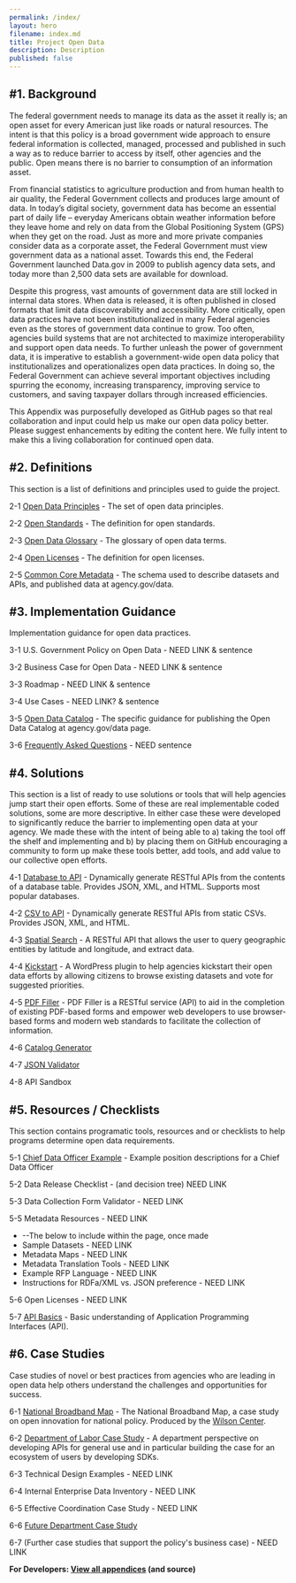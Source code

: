 ```yaml
---
permalink: /index/
layout: hero
filename: index.md
title: Project Open Data
description: Description
published: false
---
```


#1. Background
-------------
The federal government needs to  manage its data as the asset it really is; an open asset for every American just like roads or natural resources. The intent is that this policy is a broad government wide approach to ensure federal information is collected, managed, processed and published in such a way as to reduce barrier to access by itself, other agencies and the public.  Open means there is no barrier to consumption of an information asset.  

From financial statistics to agriculture production and from human health to air quality, the Federal Government collects and produces large amount of data.  In today’s digital society, government data has become an essential part of daily life – everyday Americans obtain weather information before they leave home and rely on data from the Global Positioning System (GPS) when they get on the road.  Just as more and more private companies consider data as a corporate asset, the Federal Government must view government data as a national asset.  Towards this end, the Federal Government launched Data.gov in 2009 to publish agency data sets, and today more than 2,500 data sets are available for download.

Despite this progress, vast amounts of government data are still locked in internal data stores. When data is released, it is often published in closed formats that limit data discoverability and accessibility.  More critically, open data practices have not been institutionalized in many Federal agencies even as the stores of government data continue to grow.  Too often, agencies build systems that are not architected to maximize interoperability and support open data needs.  To further unleash the power of government data, it is imperative to establish a government-wide open data policy that institutionalizes and operationalizes open data practices.  In doing so, the Federal Government can achieve several important objectives including spurring the economy, increasing transparency, improving service to customers, and saving taxpayer dollars through increased efficiencies.

This Appendix was purposefully developed as GitHub pages so that real collaboration and input could help us make our open data policy better.  Please suggest enhancements by editing the content here.  We fully intent to make this a living collaboration for continued open data.


#2. Definitions
--------------
This section is a list of definitions and principles used to guide the project.

2-1 [Open Data Principles](http://project-open-data.github.com/open-data-principles/) - The set of open data principles.

2-2 [Open Standards](http://project-open-data.github.com/open-standards/) - The definition for open standards.

2-3 [Open Data Glossary](http://project-open-data.github.com/glossary/) - The glossary of open data terms.

2-4 [Open Licenses](http://project-open-data.github.com/open-licenses/) - The definition for open licenses.

2-5 [Common Core Metadata](http://project-open-data.github.com/common-core-metadata-schema/) - The schema used to describe datasets and APIs, and published data at agency.gov/data.


#3. Implementation Guidance
----------------
Implementation guidance for open data practices.  

3-1 U.S. Government Policy on Open Data - NEED LINK & sentence

3-2 Business Case for Open Data - NEED LINK & sentence

3-3 Roadmap - NEED LINK & sentence

3-4 Use Cases - NEED LINK? & sentence

3-5 [Open Data Catalog](http://project-open-data.github.com/open-data-catalog) - The specific guidance for publishing the Open Data Catalog at agency.gov/data page.

3-6 [Frequently Asked Questions](http://project-open-data.github.com/faq) - NEED sentence



#4. Solutions 
-------------
This section is a list of ready to use solutions or tools that will help agencies jump start their open efforts.  Some of these are real implementable coded solutions, some are more descriptive.  In either case these were developed to significantly reduce the barrier to implementing open data at your agency.  We made these with the intent of being able to a) taking the tool off the shelf and implementing and b) by placing them on GitHub encouraging a community to form up make these tools better, add tools, and add value to our collective open efforts.

4-1 [Database to API](https://github.com/project-open-data/db-to-api) - Dynamically generate RESTful APIs from the contents of a database table. Provides JSON, XML, and HTML. Supports most popular databases.

4-2 [CSV to API](https://github.com/project-open-data/csv-to-api) - Dynamically generate RESTful APIs from static CSVs. Provides JSON, XML, and HTML.

4-3 [Spatial Search](https://github.com/project-open-data/SpatialSearch) - A RESTful API that allows the user to query geographic entities by latitude and longitude, and extract data.

4-4 [Kickstart](https://github.com/project-open-data/kickstart) - A WordPress plugin to help agencies kickstart their open data efforts by allowing citizens to browse existing datasets and vote for suggested priorities.

4-5 [PDF Filler](https://github.com/project-open-data/pdf-filler) - PDF Filler is a RESTful service (API) to aid in the completion of existing PDF-based forms and empower web developers to use browser-based forms and modern web standards to facilitate the collection of information.

4-6 [Catalog Generator](https://github.com/project-open-data/catalog-generator)

4-7 [JSON Validator](https://github.com/project-open-data/json-validator)

4-8 API Sandbox

#5. Resources / Checklists
----------------------
This section contains programatic tools, resources and or checklists to help programs determine open data requirements.

5-1 [Chief Data Officer Example](http://project-open-data.github.com/cdo-description/) - Example position descriptions for a Chief Data Officer

5-2 Data Release Checklist - (and decision tree) NEED LINK

5-3 Data Collection Form Validator - NEED LINK



5-5 Metadata Resources - NEED LINK
* --The below to include within the page, once made
* Sample Datasets - NEED LINK
* Metadata Maps - NEED LINK
* Metadata Translation Tools - NEED LINK
* Example RFP Language - NEED LINK
* Instructions for RDFa/XML vs. JSON preference - NEED LINK

5-6 Open Licenses - NEED LINK

5-7 [API Basics](http://project-open-data.github.com/api-basics/) - Basic understanding of Application Programming Interfaces (API).

#6. Case Studies
----------------
Case studies of novel or best practices from agencies who are leading in open data help others understand the challenges and opportunities for success.

6-1 [National Broadband Map](http://www.wilsoncenter.org/sites/default/files/National%20Broadband%20Map%20Wilson%20Center%20Case%20Study.pdf) - The National Broadband Map, a case study on open innovation for national policy.  Produced by the [Wilson Center](http://www.wilsoncenter.org/).

6-2 [Department of Labor Case Study](http://project-open-data.github.com/Labor_OpenData_CaseStudy/) - A department perspective on developing APIs for general use and in particular building the case for an ecosystem of users by developing SDKs.

6-3 Technical Design Examples - NEED LINK

6-4 Internal Enterprise Data Inventory - NEED LINK

6-5 Effective Coordination Case Study - NEED LINK

6-6 [Future Department Case Study](http://project-open-data.github.com/Future_CaseStudy/)

6-7 (Further case studies that support the policy's business case) - NEED LINK

**For Developers: [View all appendices](http://github.com/project-open-data/) (and source)**